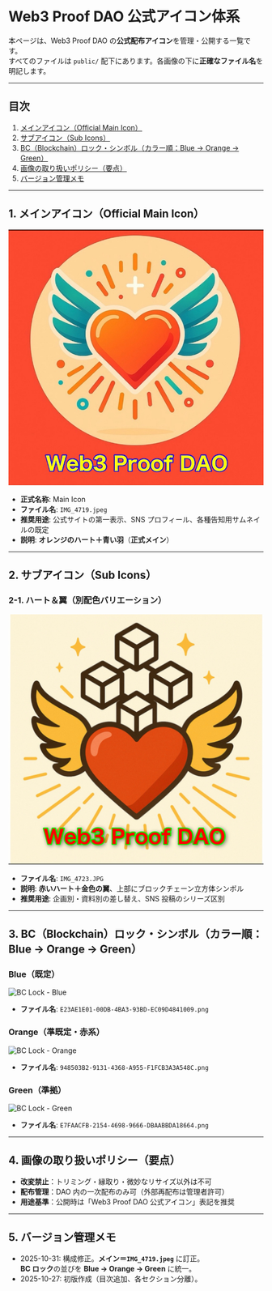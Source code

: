 # Web3 Proof DAO 公式アイコン体系

本ページは、Web3 Proof DAO の**公式配布アイコン**を管理・公開する一覧です。  
すべてのファイルは `public/` 配下にあります。各画像の下に**正確なファイル名**を明記します。

---

## 目次
1. [メインアイコン（Official Main Icon）](#メインアイコン-official-main-icon)
2. [サブアイコン（Sub Icons）](#サブアイコン-sub-icons)
3. [BC（Blockchain）ロック・シンボル（カラー順：Blue → Orange → Green）](#bc-blockchain-ロックシンボル-カラー順blue--orange--green)
4. [画像の取り扱いポリシー（要点）](#画像の取り扱いポリシー要点)
5. [バージョン管理メモ](#バージョン管理メモ)

---

## 1. メインアイコン（Official Main Icon）

![Main Icon](/public/IMG_4719.jpeg)

- **正式名称**: Main Icon  
- **ファイル名**: `IMG_4719.jpeg`  
- **推奨用途**: 公式サイトの第一表示、SNS プロフィール、各種告知用サムネイルの既定  
- **説明**: **オレンジのハート＋青い羽**（**正式メイン**）

---

## 2. サブアイコン（Sub Icons）

### 2-1. ハート＆翼（別配色バリエーション）

![Sub Icon - Heart & Wings](/public/IMG_4723.JPG)

- **ファイル名**: `IMG_4723.JPG`  
- **説明**: **赤いハート＋金色の翼**、上部にブロックチェーン立方体シンボル  
- **推奨用途**: 企画別・資料別の差し替え、SNS 投稿のシリーズ区別

---

## 3. BC（Blockchain）ロック・シンボル（カラー順：Blue → Orange → Green）

### Blue（既定）

![BC Lock - Blue](/public/E23AE1E01-00DB-4BA3-93BD-EC09D4841009.png)

- **ファイル名**: `E23AE1E01-00DB-4BA3-93BD-EC09D4841009.png`

### Orange（準既定・赤系）

![BC Lock - Orange](/public/948503B2-9131-4368-A955-F1FCB3A3A548C.png)

- **ファイル名**: `948503B2-9131-4368-A955-F1FCB3A3A548C.png`

### Green（準拠）

![BC Lock - Green](/public/E7FAACFB-2154-4698-9666-DBAABBDA18664.png)

- **ファイル名**: `E7FAACFB-2154-4698-9666-DBAABBDA18664.png`

---

## 4. 画像の取り扱いポリシー（要点）

- **改変禁止**：トリミング・縁取り・微妙なリサイズ以外は不可  
- **配布管理**：DAO 内の一次配布のみ可（外部再配布は管理者許可）  
- **用途基準**：公開時は「Web3 Proof DAO 公式アイコン」表記を推奨

---

## 5. バージョン管理メモ

- 2025-10-31: 構成修正。**メイン＝`IMG_4719.jpeg`** に訂正。  
  **BC ロック**の並びを **Blue → Orange → Green** に統一。  
- 2025-10-27: 初版作成（目次追加、各セクション分離）。
